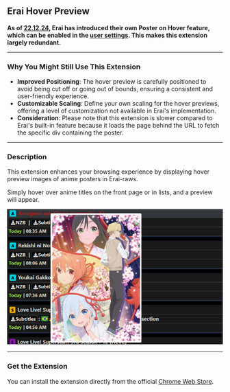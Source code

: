 ## Erai Hover Preview

**As of [22.12.24](https://www.erai-raws.info/news/a-new-method-to-generate-a-custom-rss-feed-link/#:~:text=Update%20(Dec%2022%2C%202024)%3A), Erai has introduced their own Poster on Hover feature, which can be enabled in the [user settings](https://www.erai-raws.info/wp-admin/profile.php#:~:text=Extra%20Profile%20Options-,Hovering%20Anime%20Posters,-(Posts)). This makes this extension largely redundant.**

---

### Why You Might Still Use This Extension
- **Improved Positioning**: The hover preview is carefully positioned to avoid being cut off or going out of bounds, ensuring a consistent and user-friendly experience.
- **Customizable Scaling**: Define your own scaling for the hover previews, offering a level of customization not available in Erai's implementation.
- **Consideration**: Please note that this extension is slower compared to Erai's built-in feature because it loads the page behind the URL to fetch the specific div containing the poster.

---

### Description
This extension enhances your browsing experience by displaying hover preview images of anime posters in Erai-raws.

Simply hover over anime titles on the front page or in lists, and a preview will appear.

![Example of Hover Preview](./assets/hover-preview-example.png)

---

### Get the Extension  
You can install the extension directly from the official [Chrome Web Store](https://chromewebstore.google.com/detail/erai-hover-preview/ifkheeinonieljcicbcogldegijelogk).  
